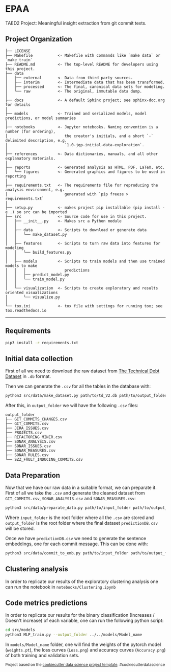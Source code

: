 EPAA
==============================

TAED2 Project: Meaningful insight extraction from git commit texts.

Project Organization
------------

    ├── LICENSE
    ├── Makefile           <- Makefile with commands like `make data` or `make train`
    ├── README.md          <- The top-level README for developers using this project.
    ├── data
    │   ├── external       <- Data from third party sources.
    │   ├── interim        <- Intermediate data that has been transformed.
    │   ├── processed      <- The final, canonical data sets for modeling.
    │   └── raw            <- The original, immutable data dump.
    │
    ├── docs               <- A default Sphinx project; see sphinx-doc.org for details
    │
    ├── models             <- Trained and serialized models, model predictions, or model summaries
    │
    ├── notebooks          <- Jupyter notebooks. Naming convention is a number (for ordering),
    │                         the creator's initials, and a short `-` delimited description, e.g.
    │                         `1.0-jqp-initial-data-exploration`.
    │
    ├── references         <- Data dictionaries, manuals, and all other explanatory materials.
    │
    ├── reports            <- Generated analysis as HTML, PDF, LaTeX, etc.
    │   └── figures        <- Generated graphics and figures to be used in reporting
    │
    ├── requirements.txt   <- The requirements file for reproducing the analysis environment, e.g.
    │                         generated with `pip freeze > requirements.txt`
    │
    ├── setup.py           <- makes project pip installable (pip install -e .) so src can be imported
    ├── src                <- Source code for use in this project.
    │   ├── __init__.py    <- Makes src a Python module
    │   │
    │   ├── data           <- Scripts to download or generate data
    │   │   └── make_dataset.py
    │   │
    │   ├── features       <- Scripts to turn raw data into features for modeling
    │   │   └── build_features.py
    │   │
    │   ├── models         <- Scripts to train models and then use trained models to make
    │   │   │                 predictions
    │   │   ├── predict_model.py
    │   │   └── train_model.py
    │   │
    │   └── visualization  <- Scripts to create exploratory and results oriented visualizations
    │       └── visualize.py
    │
    └── tox.ini            <- tox file with settings for running tox; see tox.readthedocs.io


--------

## Requirements

```bash
pip3 install -r requirements.txt
```

## Initial data collection
First of all we need to download the raw dataset from [The Technical Debt Dataset](https://github.com/clowee/The-Technical-Debt-Dataset/releases/tag/2.0) in `.db` format.

Then we can generate the `.csv` for all the tables in the database with:

```bash
python3 src/data/make_dataset.py path/to/td_V2.db path/to/output_folder
```

After this, in `output_folder` we will have the following `.csv` files:

    output_folder
    ├── GIT_COMMITS_CHANGES.csv
    ├── GIT_COMMITS.csv
    ├── JIRA_ISSUES.csv
    ├── PROJECTS.csv
    ├── REFACTORING_MINER.csv
    ├── SONAR_ANALYSIS.csv
    ├── SONAR_ISSUES.csv
    ├── SONAR_MEASURES.csv
    ├── SONAR_RULES.csv
    └── SZZ_FAULT_INDUCING_COMMITS.csv

## Data Preparation
Now that we have our raw data in a suitable format, we can preparate it. First of all we take the `.csv` and generate the cleaned dataset from `GIT_COMMITS.csv`, `SONAR_ANALYSIS.csv` and `SONAR_MEASURES.csv`:

```bash
python3 src/data/preparate_data.py path/to/input_folder path/to/output_folder
```

Where `input_folder` is the root folder where all the `.csv` are stored and `output_folder` is the root folder where the final dataset `predictionDB.csv` will be stored.

Once we have `predictionDB.csv` we need to generate the sentence embeddings, one for each commit message. This can be done with:

```bash
python3 src/data/commit_to_emb.py path/to/input_folder path/to/output_folder
```

## Clustering analysis

In order to replicate our results of the exploratory clustering analysis one can run the notebook in `notebooks/Clustering.ipynb`

## Code metrics predictions

In order to replicate our results for the binary classification (Increases / Doesn't increase) of each variable, one can run the following python script:

```bash
cd src/models
python3 MLP_train.py --output_folder ../../models/Model_name
```

In `models/Model_name` folder, one will find the weights of the pytorch model (`weights.pt`), the loss curves (`Loss.png`) and accuracy curves (`Accuracy.png`) of both training and validation sets. 

<p><small>Project based on the <a target="_blank" href="https://drivendata.github.io/cookiecutter-data-science/">cookiecutter data science project template</a>. #cookiecutterdatascience</small></p>
